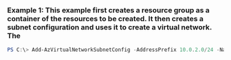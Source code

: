### Example 1: This example first creates a resource group as a container of the resources to be created. It then creates a subnet configuration and uses it to create a virtual network. The 
```powershell
PS C:\> Add-AzVirtualNetworkSubnetConfig -AddressPrefix 10.0.2.0/24 -Name backendSubnet -VirtualNetwork $virtualNetwork
```

